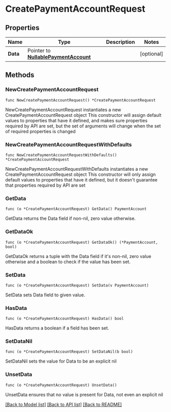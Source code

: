 # CreatePaymentAccountRequest

## Properties

Name | Type | Description | Notes
------------ | ------------- | ------------- | -------------
**Data** | Pointer to [**NullablePaymentAccount**](PaymentAccount.md) |  | [optional] 

## Methods

### NewCreatePaymentAccountRequest

`func NewCreatePaymentAccountRequest() *CreatePaymentAccountRequest`

NewCreatePaymentAccountRequest instantiates a new CreatePaymentAccountRequest object
This constructor will assign default values to properties that have it defined,
and makes sure properties required by API are set, but the set of arguments
will change when the set of required properties is changed

### NewCreatePaymentAccountRequestWithDefaults

`func NewCreatePaymentAccountRequestWithDefaults() *CreatePaymentAccountRequest`

NewCreatePaymentAccountRequestWithDefaults instantiates a new CreatePaymentAccountRequest object
This constructor will only assign default values to properties that have it defined,
but it doesn't guarantee that properties required by API are set

### GetData

`func (o *CreatePaymentAccountRequest) GetData() PaymentAccount`

GetData returns the Data field if non-nil, zero value otherwise.

### GetDataOk

`func (o *CreatePaymentAccountRequest) GetDataOk() (*PaymentAccount, bool)`

GetDataOk returns a tuple with the Data field if it's non-nil, zero value otherwise
and a boolean to check if the value has been set.

### SetData

`func (o *CreatePaymentAccountRequest) SetData(v PaymentAccount)`

SetData sets Data field to given value.

### HasData

`func (o *CreatePaymentAccountRequest) HasData() bool`

HasData returns a boolean if a field has been set.

### SetDataNil

`func (o *CreatePaymentAccountRequest) SetDataNil(b bool)`

 SetDataNil sets the value for Data to be an explicit nil

### UnsetData
`func (o *CreatePaymentAccountRequest) UnsetData()`

UnsetData ensures that no value is present for Data, not even an explicit nil

[[Back to Model list]](../README.md#documentation-for-models) [[Back to API list]](../README.md#documentation-for-api-endpoints) [[Back to README]](../README.md)



